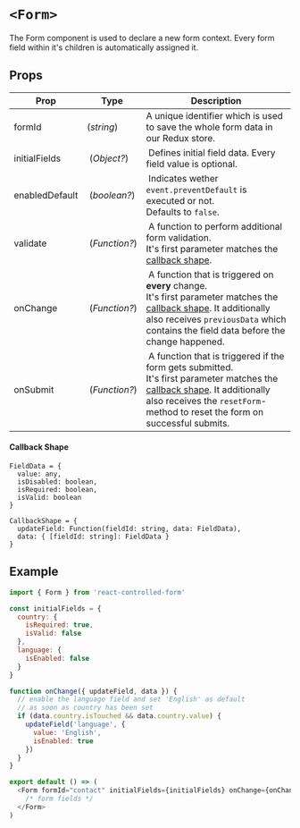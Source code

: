 # `<Form>`

The Form component is used to declare a new form context. Every form field within it's children is automatically assigned it.

## Props
| Prop | Type | Description |
| --- | --- | --- |
| formId | (*string*) | A unique identifier which is used to save the whole form data in our Redux store. |
| initialFields | (*Object?*) | Defines initial field data. Every field value is optional. |
| enabledDefault | (*boolean?*) | Indicates wether `event.preventDefault` is executed or not.<br>Defaults to `false`. |
| validate | (*Function?*) | A function to perform additional form validation.<br>It's first parameter matches the [callback shape](#callback-shape). |
| onChange | (*Function?*) | A function that is triggered on **every** change.<br>It's first parameter matches the [callback shape](#callback-shape). It additionally also receives `previousData` which contains the field data before the change happened. |
| onSubmit | (*Function?*) | A function that is triggered if the form gets submitted.<br>It's first parameter matches the [callback shape](#callback-shape). It additionally also receives the `resetForm`-method to reset the form on successful submits. |

#### Callback Shape
```
FieldData = {
  value: any,
  isDisabled: boolean,
  isRequired: boolean,
  isValid: boolean
}

CallbackShape = {
  updateField: Function(fieldId: string, data: FieldData),
  data: { [fieldId: string]: FieldData }
}
```

## Example
```javascript
import { Form } from 'react-controlled-form'

const initialFields = {
  country: {
    isRequired: true,
    isValid: false
  },
  language: {
    isEnabled: false
  }
}

function onChange({ updateField, data }) {
  // enable the language field and set 'English' as default
  // as soon as country has been set
  if (data.country.isTouched && data.country.value) {
    updateField('language', {
      value: 'English',
      isEnabled: true
    })
  }
}

export default () => (
  <Form formId="contact" initialFields={initialFields} onChange={onChange}>
    /* form fields */
  </Form>
)
```
